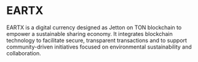 # EARTX
EARTX is a digital currency designed as Jetton on TON blockchain to empower a sustainable sharing economy. It integrates blockchain technology to facilitate secure, transparent transactions and to support community-driven initiatives focused on environmental sustainability and collaboration.
